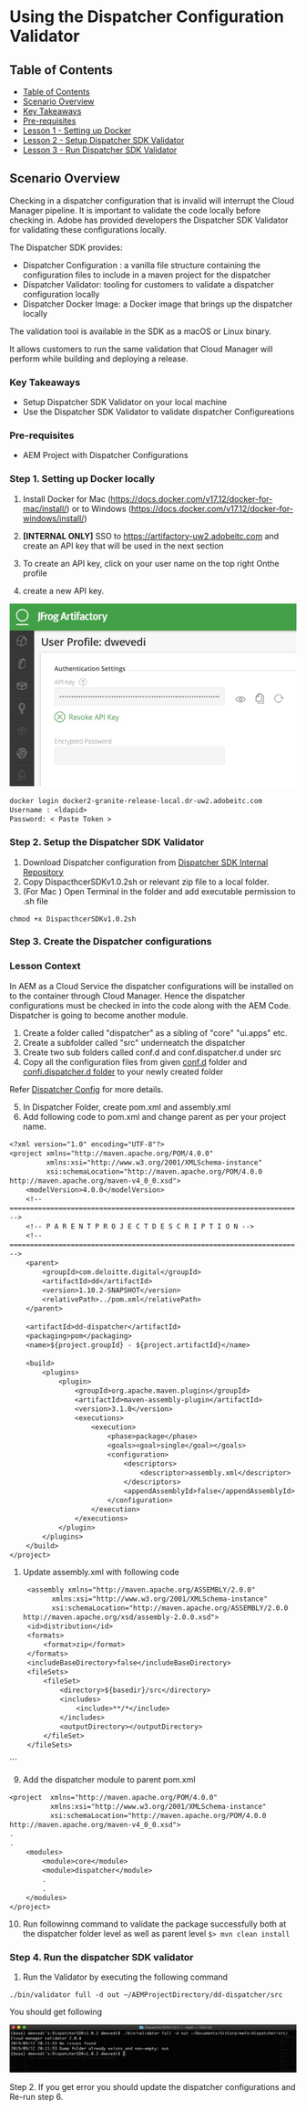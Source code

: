 # Using the Dispatcher Configuration Validator

## Table of Contents

  
  - [Table of Contents](#table-of-contents)
  - [Scenario Overview](#scenario-overview)
  - [Key Takeaways](#key-takeaways)
 - [Pre-requisites](#pre-requisites)
  - [Lesson 1 - Setting up Docker](#lesson-1---setting-up-docker)
  - [Lesson 2 - Setup Dispatcher SDK Validator](#lesson-2---setup-dispatcher-sdk-validator)
  - [Lesson 3 - Run Dispatcher SDK Validator](#lesson-3---run-dispatcher-sdk-validator)


## Scenario Overview

Checking in a dispatcher configuration that is invalid will interrupt the Cloud Manager pipeline. It is important to validate the code locally before checking in. Adobe has provided developers the Dispatcher SDK Validator for validating these configurations locally.

The Dispatcher SDK provides:

* Dispatcher Configuration : a vanilla file structure containing the configuration files to include in a maven project for the dispatcher
* Dispatcher Validator: tooling for customers to validate a dispatcher configuration locally
* Dispatcher Docker Image: a Docker image that brings up the dispatcher locally

The validation tool is available in the SDK as a macOS or Linux binary.

It allows customers to run the same validation that Cloud Manager will perform while building and deploying a release.

### Key Takeaways

* Setup Dispatcher SDK Validator on your local machine
* Use the Dispatcher SDK Validator to validate dispatcher Configureations


### Pre-requisites

* AEM Project with Dispatcher Configurations

### Step 1. Setting up Docker locally

1. Install Docker for Mac (https://docs.docker.com/v17.12/docker-for-mac/install/) or to Windows (https://docs.docker.com/v17.12/docker-for-windows/install/)

2. **[INTERNAL ONLY]** SSO to https://artifactory-uw2.adobeitc.com and create an API key that will be used in the next section
3. To create an API key, click on your user name on the top right 
Onthe profile
4. create a new API key. 

![SSO](./sso.jpg)

```
docker login docker2-granite-release-local.dr-uw2.adobeitc.com 
Username : <ldapid>
Password: < Paste Token >

```
### Step 2. Setup the Dispatcher SDK Validator


1.  Download Dispatcher configuration from [Dispatcher SDK Internal Repository](https://artifactory.corp.adobe.com/artifactory/maven-aem-release-local/com/adobe/skyline/dispatcher/dispatcher-sdk/)
3. Copy DispacthcerSDKv1.0.2sh or relevant zip file to a local folder. 
2. (For Mac ) Open Terminal in the folder and add executable permission to .sh file
```
chmod +x DispacthcerSDKv1.0.2sh
```

### Step 3. Create the Dispatcher configurations

### Lesson Context
In AEM as a Cloud Service the dispatcher configurations will be installed on to the container through Cloud Manager. Hence the dispatcher configurations must be checked in into the code along with the AEM Code. Dispatcher is going to become another module.

1. Create a folder called "dispatcher" as a sibling of "core" "ui.apps" etc.
2. Create a subfolder called "src" underneatch the dispatcher
3. Create two sub folders called conf.d and conf.dispatcher.d under src
4. Copy all the configuration files from  given [conf.d](./dispatcher/src/conf.d) folder and [confi.dispatcher.d folder](./dispatcher/src/conf.d) to your newly created folder

Refer [Dispatcher Config](DispatcherConfig.md) for more details.

5. In Dispatcher Folder, create pom.xml and assembly.xml
6. Add following code to pom.xml and change parent as per your project name.

```
<?xml version="1.0" encoding="UTF-8"?>
<project xmlns="http://maven.apache.org/POM/4.0.0"
         xmlns:xsi="http://www.w3.org/2001/XMLSchema-instance"
         xsi:schemaLocation="http://maven.apache.org/POM/4.0.0 http://maven.apache.org/maven-v4_0_0.xsd">
    <modelVersion>4.0.0</modelVersion>
    <!-- ====================================================================== -->
    <!-- P A R E N T P R O J E C T D E S C R I P T I O N -->
    <!-- ====================================================================== -->
    <parent>
        <groupId>com.deloitte.digital</groupId>
        <artifactId>dd</artifactId>
        <version>1.10.2-SNAPSHOT</version>
        <relativePath>../pom.xml</relativePath>
    </parent>
 
    <artifactId>dd-dispatcher</artifactId>
    <packaging>pom</packaging>
    <name>${project.groupId} - ${project.artifactId}</name>
 
    <build>
        <plugins>
            <plugin>
                <groupId>org.apache.maven.plugins</groupId>
                <artifactId>maven-assembly-plugin</artifactId>
                <version>3.1.0</version>
                <executions>
                    <execution>
                        <phase>package</phase>
                        <goals><goal>single</goal></goals>
                        <configuration>
                            <descriptors>
                                <descriptor>assembly.xml</descriptor>
                            </descriptors>
                            <appendAssemblyId>false</appendAssemblyId>
                        </configuration>
                    </execution>
                </executions>
            </plugin>
        </plugins>
    </build>
</project>

```

1. Update assembly.xml with following code
   ```
    <assembly xmlns="http://maven.apache.org/ASSEMBLY/2.0.0"
          xmlns:xsi="http://www.w3.org/2001/XMLSchema-instance"
          xsi:schemaLocation="http://maven.apache.org/ASSEMBLY/2.0.0 http://maven.apache.org/xsd/assembly-2.0.0.xsd">
    <id>distribution</id>
    <formats>
        <format>zip</format>
    </formats>
    <includeBaseDirectory>false</includeBaseDirectory>
    <fileSets>
        <fileSet>
            <directory>${basedir}/src</directory>
            <includes>
                <include>**/*</include>
            </includes>
            <outputDirectory></outputDirectory>
        </fileSet>
    </fileSets>
</assembly>
   ```

9. Add the dispatcher module to parent pom.xml
```
<project  xmlns="http://maven.apache.org/POM/4.0.0"
          xmlns:xsi="http://www.w3.org/2001/XMLSchema-instance"
          xsi:schemaLocation="http://maven.apache.org/POM/4.0.0 http://maven.apache.org/maven-v4_0_0.xsd">
.
.
    <modules>
        <module>core</module>
        <module>dispatcher</module>
        .
        .
    </modules>
</project>

```
10.  Run followinng command to validate the package successfully both at the dispatcher folder level as well as parent level
    ```
    $> mvn clean install
    ```


### Step 4. Run the dispatcher SDK validator

1. Run the Validator by executing the following command

```
./bin/validator full -d out ~/AEMProjectDirectory/dd-dispatcher/src

```

You should get following 

![Terminal Output](validator-terminal.jpeg)

Step 2. If you get error you should update the dispatcher configurations and Re-run step 6.
